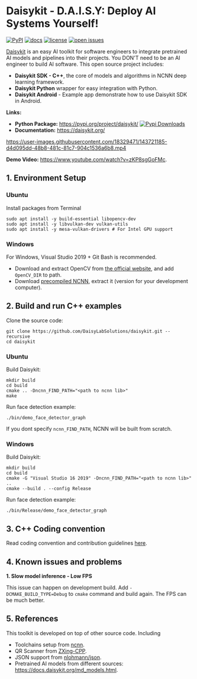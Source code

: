 # Daisykit - **D.A.I.S.Y: Deploy AI Systems Yourself!**

[![PyPI](https://img.shields.io/pypi/v/daisykit)](https://pypi.org/project/daisykit)
[![docs](https://img.shields.io/badge/docs-latest-blue)](https://daisykit.readthedocs.io/en/latest/)
[![license](https://img.shields.io/github/license/DaisyLabSolutions/daisykit.svg)](https://github.com/DaisyLabSolutions/daisykit/blob/master/LICENSE)
[![open issues](https://isitmaintained.com/badge/open/DaisyLabSolutions/daisykit.svg)](https://github.com/DaisyLabSolutions/daisykit/issues)

[Daisykit](https://daisykit.org/>) is an easy AI toolkit for software engineers to integrate pretrained AI models and pipelines into their projects. You DON'T need to be an AI engineer to build AI software. This open source project includes:

- **Daisykit SDK - C++**, the core of models and algorithms in NCNN deep learning framework.
- **Daisykit Python** wrapper for easy integration with Python.
- **Daisykit Android** - Example app demonstrate how to use Daisykit SDK in Android.

**Links:**

- **Python Package:** <https://pypi.org/project/daisykit/> [![Pypi Downloads](https://pepy.tech/badge/daisykit/month)](https://pypi.org/project/daisykit/)
- **Documentation:** <https://daisykit.org/>


https://user-images.githubusercontent.com/18329471/143721185-d4d095dd-48b8-481c-81c7-904c1536a6b8.mp4

**Demo Video:** <https://www.youtube.com/watch?v=zKP8sgGoFMc>.


## 1. Environment Setup

### Ubuntu

Install packages from Terminal

```
sudo apt install -y build-essential libopencv-dev
sudo apt install -y libvulkan-dev vulkan-utils
sudo apt install -y mesa-vulkan-drivers # For Intel GPU support
```

### Windows

For Windows, Visual Studio 2019 + Git Bash is recommended.

- Download and extract OpenCV from [the official website](https://opencv.org/releases/), and add `OpenCV_DIR` to path.
- Download [precompiled NCNN](https://github.com/Tencent/ncnn/releases), extract it (version for your development computer).

## 2. Build and run C++ examples

Clone the source code:

```
git clone https://github.com/DaisyLabSolutions/daisykit.git --recursive
cd daisykit
```
### Ubuntu

Build Daisykit:


```
mkdir build
cd build
cmake .. -Dncnn_FIND_PATH="<path to ncnn lib>"
make
```

Run face detection example:

```
./bin/demo_face_detector_graph
```

If you dont specify `ncnn_FIND_PATH`, NCNN will be built from scratch.

### Windows

Build Daisykit:


```
mkdir build
cd build
cmake -G "Visual Studio 16 2019" -Dncnn_FIND_PATH="<path to ncnn lib>" ..
cmake --build . --config Release
```

Run face detection example:

```
./bin/Release/demo_face_detector_graph
```

## 3. C++ Coding convention

Read coding convention and contribution guidelines [here](/en/latest/contribution.html).

## 4. Known issues and problems

**1. Slow model inference - Low FPS**

This issue can happen on development build. Add `-DCMAKE_BUILD_TYPE=Debug` to `cmake` command and build again. The FPS can be much better.

## 5. References

This toolkit is developed on top of other source code. Including

- Toolchains setup from [ncnn](https://github.com/Tencent/ncnn).
- QR Scanner from [ZXing-CPP](https://github.com/nu-book/zxing-cpp).
- JSON support from [nlohmann/json](https://github.com/nlohmann/json).
- Pretrained AI models from different sources: <https://docs.daisykit.org/md_models.html>.
